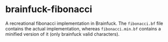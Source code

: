# brainfuck-fibonacci
A recreational fibonacci implementation in Brainfuck. The `fibonacci.bf` file contains the actual implementation, whereas `fibonacci.min.bf` contains a minified version of it (only brainfuck valid characters).
